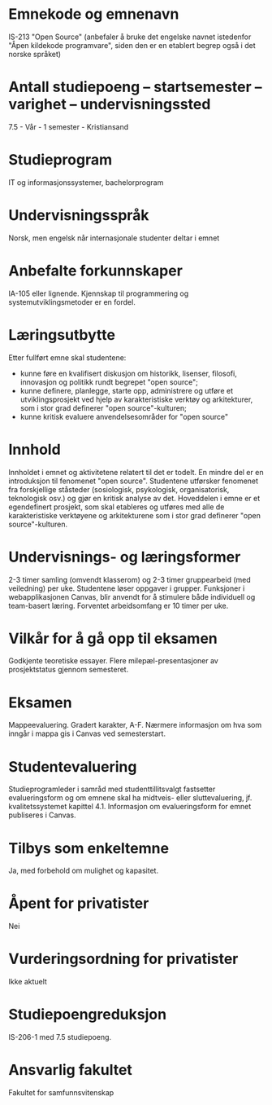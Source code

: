 # Emnekode og emnenavn
IS-213 "Open Source" (anbefaler å bruke det engelske navnet istedenfor "Åpen kildekode programvare", siden den er en etablert begrep også i det norske språket)

# Antall studiepoeng – startsemester – varighet – undervisningssted
7.5 - Vår - 1 semester - Kristiansand

# Studieprogram
IT og informasjonssystemer, bachelorprogram

# Undervisningsspråk
Norsk, men engelsk når internasjonale studenter deltar i emnet

# Anbefalte forkunnskaper
IA-105 eller lignende. Kjennskap til programmering og systemutviklingsmetoder er en fordel. 

# Læringsutbytte
Etter fullført emne skal studentene:
* kunne føre en kvalifisert diskusjon om historikk, lisenser, filosofi, innovasjon og politikk rundt begrepet "open source";
* kunne definere, planlegge, starte opp, administrere og utføre et utviklingsprosjekt ved hjelp av karakteristiske verktøy og arkitekturer, som i stor grad definerer "open source"-kulturen;
* kunne kritisk evaluere anvendelsesområder for "open source"

# Innhold
Innholdet i emnet og aktivitetene relatert til det er todelt. 
En mindre del er en introduksjon til fenomenet "open source". Studentene utførsker fenomenet fra forskjellige ståsteder (sosiologisk, psykologisk, organisatorisk, teknologisk osv.) og gjør en kritisk analyse av det. 
Hoveddelen i emne er et egendefinert prosjekt, som skal etableres og utføres med alle de karakteristiske verktøyene og arkitekturene som i stor grad definerer "open source"-kulturen. 

# Undervisnings- og læringsformer
2-3 timer samling (omvendt klasserom) og 2-3 timer gruppearbeid (med veiledning) per uke. 
Studentene løser oppgaver i grupper.
Funksjoner i webapplikasjonen Canvas, blir anvendt for å stimulere både individuell og team-basert læring. 
Forventet arbeidsomfang er 10 timer per uke. 

# Vilkår for å gå opp til eksamen
Godkjente teoretiske essayer. 
Flere milepæl-presentasjoner av prosjektstatus gjennom semesteret.

# Eksamen
Mappeevaluering. Gradert karakter, A-F. Nærmere informasjon om hva som inngår i mappa gis i Canvas ved semesterstart.

# Studentevaluering
Studieprogramleder i samråd med studenttillitsvalgt fastsetter evalueringsform og om emnene skal ha midtveis- eller sluttevaluering, jf. kvalitetssystemet kapittel 4.1. Informasjon om evalueringsform for emnet publiseres i Canvas.

# Tilbys som enkeltemne
Ja, med forbehold om mulighet og kapasitet.

# Åpent for privatister
Nei

# Vurderingsordning for privatister
Ikke aktuelt

# Studiepoengreduksjon
IS-206-1 med 7.5 studiepoeng.

# Ansvarlig fakultet
Fakultet for samfunnsvitenskap
